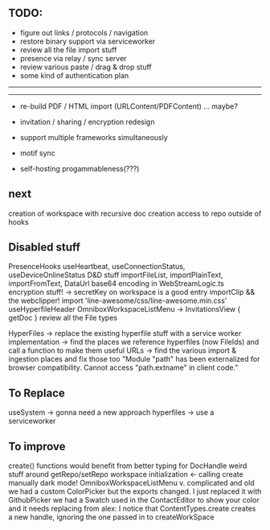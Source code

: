 ## TODO:

- figure out links / protocols / navigation
- restore binary support via serviceworker
- review all the file import stuff
- presence via relay / sync server
- review various paste / drag & drop stuff
- some kind of authentication plan

---

---

- re-build PDF / HTML import (URLContent/PDFContent) ... maybe?
- invitation / sharing / encryption redesign

- support multiple frameworks simultaneously
- motif sync
- self-hosting progammableness(???)

## next

creation of workspace with recursive doc creation
access to repo outside of hooks

## Disabled stuff

PresenceHooks
useHeartbeat, useConnectionStatus, useDeviceOnlineStatus
D&D stuff
importFileList, importPlainText, importFromText, DataUrl
base64 encoding in WebStreamLogic.ts
encryption stuff! -> secretKey on workspace is a good entry
importClip && the webclipper!
import 'line-awesome/css/line-awesome.min.css'
useHyperfileHeader
OmniboxWorkspaceListMenu -> InvitationsView { getDoc }
review all the File types

HyperFiles
-> replace the existing hyperfile stuff with a service worker implementation
-> find the places we reference hyperfiles (now FileIds) and call a function to make them useful URLs
-> find the various import & ingestion places and fix those too
"Module "path" has been externalized for browser compatibility. Cannot access "path.extname" in client code."

## To Replace

useSystem -> gonna need a new approach
hyperfiles -> use a serviceworker

## To improve

create() functions would benefit from better typing for DocHandle
weird stuff around getRepo/setRepo
workspace initialization <- calling create manually
dark mode!
OmniboxWorkspaceListMenu v. complicated and old
we had a custom ColorPicker but the exports changed. I just replaced it with GithubPicker
we had a Swatch used in the ContactEditor to show your color and it needs replacing
from alex: I notice that ContentTypes.create creates a new handle, ignoring the one passed in to createWorkSpace
